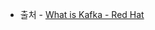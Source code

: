 - 출처 - [What is Kafka - Red Hat](https://www.redhat.com/ko/topics/integration/what-is-apache-kafka)
